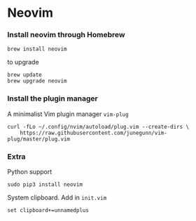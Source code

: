 # Neovim

### Install neovim through Homebrew

```
brew install neovim
```

to upgrade

```
brew update
brew upgrade neovim
```

### Install the plugin manager

A minimalist Vim plugin manager `vim-plug`

```
curl -fLo ~/.config/nvim/autoload/plug.vim --create-dirs \
    https://raw.githubusercontent.com/junegunn/vim-plug/master/plug.vim
```

### Extra

Python support

```
sudo pip3 install neovim
```

System clipboard. Add in `init.vim`

```
set clipboard+=unnamedplus
```
